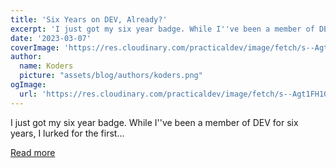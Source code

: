 ```yaml
---
title: 'Six Years on DEV, Already?'
excerpt: 'I just got my six year badge. While I''ve been a member of DEV for six years, I lurked for the first...'
date: '2023-03-07'
coverImage: 'https://res.cloudinary.com/practicaldev/image/fetch/s--Agt1FH10--/c_imagga_scale,f_auto,fl_progressive,h_420,q_auto,w_1000/https://dev-to-uploads.s3.amazonaws.com/uploads/articles/a15oqybypdqgziug02qc.jpg'
author:
  name: Koders
  picture: "assets/blog/authors/koders.png"
ogImage:
  url: 'https://res.cloudinary.com/practicaldev/image/fetch/s--Agt1FH10--/c_imagga_scale,f_auto,fl_progressive,h_420,q_auto,w_1000/https://dev-to-uploads.s3.amazonaws.com/uploads/articles/a15oqybypdqgziug02qc.jpg'
---
```


I just got my six year badge. While I''ve been a member of DEV for six years, I lurked for the first...

[Read more](https://dev.to/jarvisscript/six-years-on-dev-3j4c)
